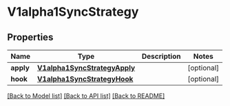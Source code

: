 # V1alpha1SyncStrategy

## Properties
Name | Type | Description | Notes
------------ | ------------- | ------------- | -------------
**apply** | [**V1alpha1SyncStrategyApply**](V1alpha1SyncStrategyApply.md) |  | [optional] 
**hook** | [**V1alpha1SyncStrategyHook**](V1alpha1SyncStrategyHook.md) |  | [optional] 

[[Back to Model list]](../README.md#documentation-for-models) [[Back to API list]](../README.md#documentation-for-api-endpoints) [[Back to README]](../README.md)

